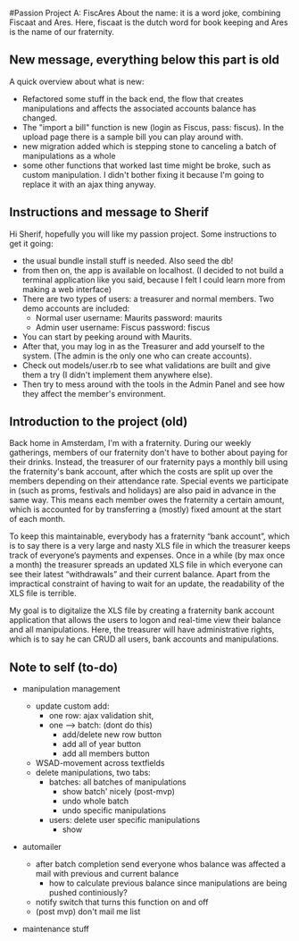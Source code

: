 #Passion Project A: FiscAres
About the name: it is a word joke, combining Fiscaat and Ares. Here, fiscaat is the dutch word for book keeping and Ares is the name of our fraternity.


## New message, everything below this part is old

A quick overview about what is new:
* Refactored some stuff in the back end, the flow that creates manipulations and affects the associated accounts balance has changed.
* The "import a bill" function is new (login as Fiscus, pass: fiscus). In the upload page there is a sample bill you can play around with.
*  new migration added which is stepping stone to canceling a batch of manipulations as a whole
*  some other functions that worked last time might be broke, such as custom manipulation. I didn't bother fixing it because I'm going to replace it with an ajax thing anyway.


## Instructions and message to Sherif

Hi Sherif, hopefully you will like my passion project. Some instructions to get it going:

* the usual bundle install stuff is needed. Also seed the db!
* from then on, the app is available on localhost. (I decided to not build a terminal application like you said, because I felt I could learn more from making a web interface)
* There are two types of users: a treasurer and normal members. Two demo accounts are included:
	* Normal user
		username: Maurits
		password: maurits
	* Admin user
		username: Fiscus
		password: fiscus
* You can start by peeking around with Maurits. 
* After that, you may log in as the Treasurer and add yourself to the system. (The admin is the only one who can create accounts). 
* Check out models/user.rb to see what validations are built and give them a try (I didn't implement them anywhere else).
* Then try to mess around with the tools in the Admin Panel and see how they affect the member's environment.





## Introduction to the project (old)

Back home in Amsterdam, I'm with a fraternity. During our weekly gatherings, members of our fraternity don't have to bother about paying for their drinks. Instead, the treasurer of our fraternity pays a monthly bill using the fraternity's bank account, after which the costs are split up over the members depending on their attendance rate. Special events we participate in (such as proms, festivals and holidays) are also paid in advance in the same way. This means each member owes the fraternity a certain amount, which is accounted for by transferring a (mostly) fixed amount at the start of each month.

To keep this maintainable, everybody has a fraternity “bank account”, which is to say there is a very large and nasty XLS file in which the treasurer keeps track of everyone’s payments and expenses. Once in a while (by max once a month) the treasurer spreads an updated XLS file in which everyone can see their latest “withdrawals” and their current balance. Apart from the impractical constraint of having to wait for an update, the readability of the XLS file is terrible.

My goal is to digitalize the XLS file by creating a fraternity bank account application that allows the users to logon and real-time view their balance and all manipulations. Here, the treasurer will have administrative rights, which is to say he can CRUD all users, bank accounts and manipulations. 



## Note to self (to-do)

* manipulation management
	* update custom add:
		* one row: ajax validation shit,
		* one --> batch: (dont do this)
			* add/delete new row button
			* add all of year button
			* add all members button
	* WSAD-movement across textfields
	* delete manipulations, two tabs:
		* batches: all batches of manipulations
			* show batch' nicely (post-mvp)
			* undo whole batch
			* undo specific manipulations
		* users: delete user specific manipulations
			* show 
* automailer
	* after batch completion send everyone whos balance was affected a mail with previous and current balance
		* how to calculate previous balance since manipulations are being pushed continiously?
	* notify switch that turns this function on and off
	* (post mvp) don't mail me list

* maintenance stuff 





